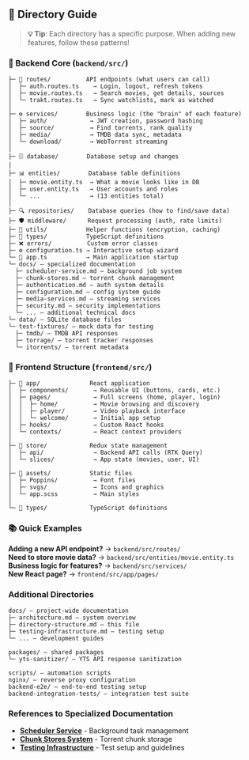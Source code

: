 ## 📂 Directory Guide

> **💡 Tip**: Each directory has a specific purpose. When adding new features, follow these patterns!

### 🎯 Backend Core (`backend/src/`)

```text
├─ 🚪 routes/          API endpoints (what users can call)
│  ├─ auth.routes.ts    → Login, logout, refresh tokens
│  ├─ movie.routes.ts   → Search movies, get details, sources
│  └─ trakt.routes.ts   → Sync watchlists, mark as watched
│
├─ ⚙️ services/        Business logic (the "brain" of each feature)
│  ├─ auth/            → JWT creation, password hashing
│  ├─ source/          → Find torrents, rank quality
│  ├─ media/           → TMDB data sync, metadata
│  └─ download/        → WebTorrent streaming
│
├─ 🗄️ database/        Database setup and changes
│
├─ 📊 entities/        Database table definitions
│  ├─ movie.entity.ts  → What a movie looks like in DB
│  ├─ user.entity.ts   → User accounts and roles
│  └─ ...              → (13 entities total)
│
├─ 🔍 repositories/    Database queries (how to find/save data)
├─ 🛡️ middleware/      Request processing (auth, rate limits)
├─ 🧰 utils/           Helper functions (encryption, caching)
├─ 📝 types/           TypeScript definitions
├─ ❌ errors/          Custom error classes
├─ ⚙️ configuration.ts → Interactive setup wizard
└─ 🚀 app.ts           → Main application startup
└─ docs/ — specialized documentation
  ├─ scheduler-service.md — background job system
  ├─ chunk-stores.md — torrent chunk management
  ├─ authentication.md — auth system details
  ├─ configuration.md — config system guide
  ├─ media-services.md — streaming services
  ├─ security.md — security implementations
  └─ ... — additional technical docs
└─ data/ — SQLite database files
└─ test-fixtures/ — mock data for testing
  ├─ tmdb/ — TMDB API responses
  ├─ torrage/ — torrent tracker responses
  └─ itorrents/ — torrent metadata
```

### 🎨 Frontend Structure (`frontend/src/`)

```text
├─ 📱 app/              React application
│  ├─ components/       → Reusable UI (buttons, cards, etc.)
│  ├─ pages/            → Full screens (home, player, login)
│  │  ├─ home/          → Movie browsing and discovery
│  │  ├─ player/        → Video playback interface
│  │  └─ welcome/       → Initial app setup
│  ├─ hooks/            → Custom React hooks
│  └─ contexts/         → React context providers
│
├─ 🏪 store/            Redux state management
│  ├─ api/              → Backend API calls (RTK Query)
│  └─ slices/           → App state (movies, user, UI)
│
├─ 🎨 assets/           Static files
│  ├─ Poppins/          → Font files
│  ├─ svgs/             → Icons and graphics
│  └─ app.scss          → Main styles
│
└─ 📝 types/            TypeScript definitions
```

### 📚 Quick Examples

**Adding a new API endpoint?** → `backend/src/routes/`  
**Need to store movie data?** → `backend/src/entities/movie.entity.ts`  
**Business logic for features?** → `backend/src/services/`  
**New React page?** → `frontend/src/app/pages/`

### Additional Directories

```text
docs/ — project-wide documentation
├─ architecture.md — system overview
├─ directory-structure.md — this file
├─ testing-infrastructure.md — testing setup
└─ ... — development guides

packages/ — shared packages
└─ yts-sanitizer/ — YTS API response sanitization

scripts/ — automation scripts
nginx/ — reverse proxy configuration
backend-e2e/ — end-to-end testing setup
backend-integration-tests/ — integration test suite
```

### References to Specialized Documentation

- **[Scheduler Service](../backend/docs/scheduler-service.md)** - Background task management
- **[Chunk Stores System](../backend/docs/chunk-stores.md)** - Torrent chunk storage
- **[Testing Infrastructure](testing-infrastructure.md)** - Test setup and guidelines
